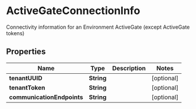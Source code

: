 

# ActiveGateConnectionInfo

Connectivity information for an Environment ActiveGate (except ActiveGate tokens)

## Properties

| Name | Type | Description | Notes |
|------------ | ------------- | ------------- | -------------|
|**tenantUUID** | **String** |  |  [optional] |
|**tenantToken** | **String** |  |  [optional] |
|**communicationEndpoints** | **String** |  |  [optional] |



